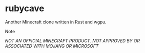 # rubycave

Another Minecraft clone written in Rust and wgpu.

> [!NOTE]
> *NOT AN OFFICIAL MINECRAFT PRODUCT. NOT APPROVED BY OR ASSOCIATED WITH MOJANG OR MICROSOFT*
